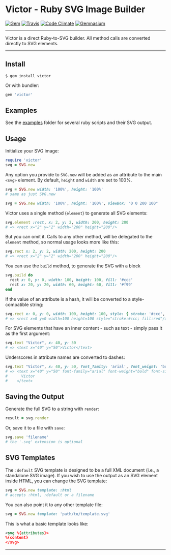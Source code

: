 Victor - Ruby SVG Image Builder
==================================================

[![Gem](https://img.shields.io/gem/v/victor.svg?style=flat-square)](https://rubygems.org/gems/victor)
[![Travis](https://img.shields.io/travis/DannyBen/victor.svg?style=flat-square)](https://travis-ci.org/DannyBen/victor)
[![Code Climate](https://img.shields.io/codeclimate/github/DannyBen/victor.svg?style=flat-square)](https://codeclimate.com/github/DannyBen/victor)
[![Gemnasium](https://img.shields.io/gemnasium/DannyBen/victor.svg?style=flat-square)](https://gemnasium.com/DannyBen/victor)

---

Victor is a direct Ruby-to-SVG builder. All method calls are converted
directly to SVG elements.

---

Install
--------------------------------------------------

```
$ gem install victor
```

Or with bundler:

```ruby
gem 'victor'
```

Examples
--------------------------------------------------

See the [examples] folder for several ruby scripts and their SVG output.


Usage
--------------------------------------------------

Initialize your SVG image:

```ruby
require 'victor'
svg = SVG.new
```

Any option you provide to `SVG.new` will be added as an attribute to the
main `<svg>` element. By default, `height` and `width` are set to 100%.

```ruby
svg = SVG.new width: '100%', height: '100%'
# same as just SVG.new

svg = SVG.new width: '100%', height: '100%', viewBox: "0 0 200 100"
```

Victor uses a single method (`element`) to generate all SVG elements:

```ruby
svg.element :rect, x: 2, y: 2, width: 200, height: 200
# => <rect x="2" y="2" width="200" height="200"/>
```

But you can omit it. Calls to any other method, will be delegated to the 
`element` method, so normal usage looks more like this:

```ruby
svg.rect x: 2, y: 2, width: 200, height: 200
# => <rect x="2" y="2" width="200" height="200"/>
```

You can use the `build` method, to generate the SVG with a block

```ruby
svg.build do 
  rect x: 0, y: 0, width: 100, height: 100, fill: '#ccc'
  rect x: 20, y: 20, width: 60, height: 60, fill: '#f99'
end
```

If the value of an attribute is a hash, it will be converted to a 
style-compatible string:

```ruby
svg.rect x: 0, y: 0, width: 100, height: 100, style: { stroke: '#ccc', fill: 'red' }
# => <rect x=0 y=0 width=100 height=100 style="stroke:#ccc; fill:red"/>
```

For SVG elements that have an inner content - such as text - simply pass it as 
the first argument:

```ruby
svg.text "Victor", x: 40, y: 50
# => <text x="40" y="50">Victor</text>
```

Underscores in attribute names are converted to dashes:

```ruby
svg.text "Victor", x: 40, y: 50, font_family: 'arial', font_weight: 'bold', font_size: 40
# => <text x="40" y="50" font-family="arial" font-weight="bold" font-size="40">
#      Victor
#    </text>
```

Saving the Output
--------------------------------------------------

Generate the full SVG to a string with `render`:

```ruby
result = svg.render
```

Or, save it to a file with `save`:

```ruby
svg.save 'filename'
# the '.svg' extension is optional
```

SVG Templates
--------------------------------------------------

The `:default` SVG template is designed to be a full XML document (i.e., 
a standalone SVG image). If you wish to use the output as an SVG element 
inside HTML, you can change the SVG template:

```ruby
svg = SVG.new template: :html 
# accepts :html, :default or a filename
```

You can also point it to any other template file:

```ruby
svg = SVG.new template: 'path/to/template.svg'
```

This is what a basic template looks like:

```xml
<svg %{attributes}>
%{content}
</svg>
```

---

[examples]: https://github.com/DannyBen/victor/tree/master/examples#examples
